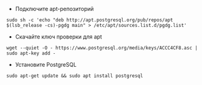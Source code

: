 * Подключите apt-репозиторий
```
sudo sh -c 'echo "deb http://apt.postgresql.org/pub/repos/apt $(lsb_release -cs)-pgdg main" > /etc/apt/sources.list.d/pgdg.list'
```
* Скачайте ключ проверки для apt
```
wget --quiet -O - https://www.postgresql.org/media/keys/ACCC4CF8.asc | sudo apt-key add -
```
* Установите PostgreSQL
```
sudo apt-get update && sudo apt install postgresql
```